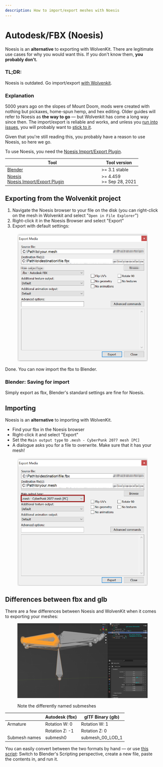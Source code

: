 ```yaml
---
description: How to import/export meshes with Noesis
---
```


# Autodesk/FBX (Noesis)


Noesis is an **alternative** to exporting with WolvenKit. There are legitimate use cases for why you would want this. If you don't know them, **you probably don't.**


### TL;DR:&#x20;

Noesis is outdated. Go import/export [with Wolvenkit](./).

### Explanation

5000 years ago on the slopes of Mount Doom, mods were created with nothing but pickaxes, home-spun hemp, and hex editing. Older guides will refer to Noesis as **the way to go** — but Wolvenkit has come a long way since then. The import/export is reliable and works, and unless you [run into issues](../troubleshooting-your-mesh-edits.md), you will probably want to [stick to it](./).

Given that you're still reading this, you probably have a reason to use Noesis, so here we go.


To use Noesis, you need the [Noesis Import/Export Plugin](https://github.com/alphazolam/fmt\_CP77mesh?msclkid=384152bfaa5611ecbad0234dbe6a5c45).


<table><thead><tr><th width="293">Tool</th><th>Tool version</th></tr></thead><tbody><tr><td><a href="https://www.blender.org/download/">Blender</a></td><td>>= 3.1 stable</td></tr><tr><td><a href="https://richwhitehouse.com/index.php?content=inc_projects.php">Noesis</a><br><a href="https://github.com/alphazolam/fmt_CP77mesh?msclkid=384152bfaa5611ecbad0234dbe6a5c45">Noesis Import/Export Plugin</a></td><td>>= 4.459<br>>= Sep 28, 2021</td></tr></tbody></table>

## Exporting from the Wolvenkit project

1. Navigate the Noesis browser to your file on the disk (you can right-click on the mesh in Wolvenkit and select "`Open in File Explorer`")
2. Right-click it in the Noesis Browser and select "Export"
3. Export with default settings:

<figure><img src="../../../.gitbook/assets/noesis_mesh_export.png" alt=""><figcaption></figcaption></figure>

Done. You can now import the fbx to Blender.

### Blender: Saving for import

Simply export as fbx, Blender's standard settings are fine for Noesis.

## Importing

Noesis is an **alternative** to importing with WolvenKit.

* Find your fbx in the Noesis browser
* Right-click it and select "Export"
* Set the `Main output type` to `.mesh - CyberPunk 2077 mesh [PC]`
* A dialogue asks you for a file to overwrite. Make sure that it has your mesh!

<figure><img src="../../../.gitbook/assets/noesis_mesh_import.png" alt=""><figcaption></figcaption></figure>

## Differences between fbx and glb

There are a few differences between Noesis and WolvenKit when it comes to exporting your meshes:

<figure><img src="../../../.gitbook/assets/import_noesis_glb_armature_differences.png" alt=""><figcaption><p>Note the differently named submeshes</p></figcaption></figure>

|               | Autodesk (fbx) | glTF Binary (glb)   |
| ------------- | -------------- | ------------------- |
| Armature      | Rotation W: 0  | Rotation W: 1       |
|               | Rotation Z: -1 | Rotation Z: 0       |
| Submesh names | submesh0       | submesh\_00\_LOD\_1 |

You can easily convert between the two formats by hand — or use [this script](https://github.com/manavortex/code\_snippets/blob/master/py/blender/convert\_gltf\_fbx.py): Switch to Blender's Scripting perspective, create a new file, paste the contents in, and run it.
